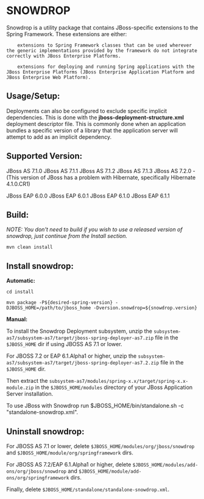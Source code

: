 SNOWDROP
========

Snowdrop is a utility package that contains JBoss-specific extensions to the Spring Framework. These extensions are either:

        extensions to Spring Framework classes that can be used wherever the generic implementations provided by the framework do not integrate correctly with JBoss Enterprise Platforms.

        extensions for deploying and running Spring applications with the JBoss Enterprise Platforms (JBoss Enterprise Application Platform and JBoss Enterprise Web Platform).

Usage/Setup:
---------
Deployments can also be configured to exclude specific implicit dependencies. This is done with the 
**jboss-deployment-structure.xml** deployment descriptor file. This is commonly done when an application bundles a specific 
version of a library that the application server will attempt to add as an implicit dependency.

Supported Version:
------------------
JBoss AS 7.1.0
JBoss AS 7.1.1
JBoss AS 7.1.2
JBoss AS 7.1.3
JBoss AS 7.2.0 - (This version of JBoss has a problem with Hibernate, specifically Hibernate 4.1.0.CR1)

JBoss EAP 6.0.0
JBoss EAP 6.0.1
JBoss EAP 6.1.0
JBoss EAP 6.1.1

Build:
---------

_NOTE: You don't need to build if you wish to use a released version of snowdrop, just continue from the Install section._

`mvn clean install`

Install snowdrop:
-----------------

**Automatic:**

`cd install`

`mvn package -P${desired-spring-version} -DJBOSS_HOME=/path/to/jboss_home -Dversion.snowdrop=${snowdrop.version}`

**Manual:**

To install the Snowdrop Deployment subsystem, unzip the `subsystem-as7/subsystem-as7/target/jboss-spring-deployer-as7.zip` file in the `$JBOSS_HOME` dir if using JBOSS AS 7.1 or lower.

For JBOSS 7.2 or EAP 6.1.Alpha1 or higher, unzip the `subsystem-as7/subsystem-as7/target/jboss-spring-deployer-as7.2.zip` file in the `$JBOSS_HOME` dir.

Then extract the `subsystem-as7/modules/spring-x.x/target/spring-x.x-module.zip` in the `$JBOSS_HOME/modules` directory of your JBoss Application Server installation.

To use JBoss with Snowdrop run $JBOSS_HOME/bin/standalone.sh -c "standalone-snowdrop.xml".

Uninstall snowdrop:
-------------------

For JBOSS AS 7.1 or lower, delete `$JBOSS_HOME/modules/org/jboss/snowdrop` and `$JBOSS_HOME/module/org/springframework` dirs.

For JBOSS AS 7.2/EAP 6.1.Alpha1 or higher, delete `$JBOSS_HOME/modules/add-ons/org/jboss/snowdrop` and `$JBOSS_HOME/module/add-ons/org/springframework` dirs.

Finally, delete `$JBOSS_HOME/standalone/standalone-snowdrop.xml`.